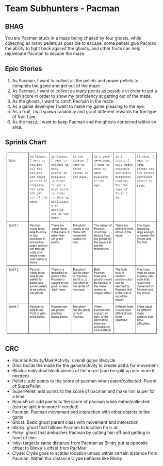 # Team Subhunters - Pacman

## BHAG

You are Pacman stuck in a maze being chased by four ghosts, while collecting as many pellets as possible to escape, some pellets give Pacman the ability to fight back against the ghosts, and other fruits can help rejuvenate Pacman to escape the maze.

## Epic Stories

1. As Pacman, I want to collect all the pellets and power pellets to complete the game and get out of the maze.
1. As Pacman, I want to collect as many points as possible in order to get a high score in order to show my proficiency at getting out of the maze.
1. As the ghosts, I want to catch Pacman in the maze.
1. As a game developer I want to make my game pleasing to the eye.
1. As a fruit, I will spawn randomly and grant different rewards for the type of fruit I am.
1. As the maze, I want to keep Pacman and the ghosts contained within an area.

## Sprints Chart

![Link to Sprint Chart](https://raw.githubusercontent.com/ecs160ss12019/Subhunters/master/StoryMappingTable.png)


## CRC

* PacmanActivity/MainActivity: overall game lifecycle
* Grid: builds the maze for the game/activity to create paths for movement
* Blocks: individual block pieces of the maze (can be split up into more if needed)
* Pellets: add points to the score of pacman when eaten/collected. Parent of SuperPellet
* SuperPellet: add points to the score of pacman and make him super for a time
* BonusFruit: add points to the score of pacman when eaten/collected (can be split into more if needed)
* Pacman: Pacman movement and interaction with other objects in the game
* Ghost: Basic ghost parent class with movement and interaction
* Blinky: ghost that follows Pacman to location he is at
* Pinky: ghost that ambushes Pacman by cutting him off and getting in front of him
* Inky: target is same distance from Pacman as Blinky but at opposite offset to Blinky's offset from PacMan
* Clyde: Clyde goes to scatter location unless within certain distance from Pacman. Within this distance Clyde behaves like Blinky
